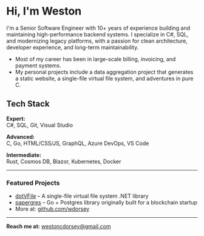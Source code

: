 # Hi, I'm Weston

I'm a Senior Software Engineer with 10+ years of experience building and maintaining high-performance backend systems. I specialize in C#, SQL, and modernizing legacy platforms, with a passion for clean architecture, developer experience, and long-term maintainability.

- Most of my career has been in large-scale billing, invoicing, and payment systems.
- My personal projects include a data aggregation project that generates a static website, a single-file virtual file system, and adventures in pure C.

## Tech Stack

**Expert:**  
C#, SQL, Git, Visual Studio

**Advanced:**  
C, Go, HTML/CSS/JS, GraphQL, Azure DevOps, VS Code

**Intermediate:**  
Rust, Cosmos DB, Blazor, Kubernetes, Docker

---

### Featured Projects

- [dotVFile](https://github.com/wdorsey/dotVFile) – A single-file virtual file system .NET library
- [papergres](https://github.com/wdorsey/papergres) – Go + Postgres library originally built for a blockchain startup  
- More at: [github.com/wdorsey](https://github.com/wdorsey)

---

**Reach me at:** [westoncdorsey@gmail.com](mailto:westoncdorsey@gmail.com)

<!--
**wdorsey/wdorsey** is a ✨ _special_ ✨ repository because its `README.md` (this file) appears on your GitHub profile.

Here are some ideas to get you started:

- 🔭 I’m currently working on ...
- 🌱 I’m currently learning ...
- 👯 I’m looking to collaborate on ...
- 🤔 I’m looking for help with ...
- 💬 Ask me about ...
- 📫 How to reach me: ...
- 😄 Pronouns: ...
- ⚡ Fun fact: ...
-->
